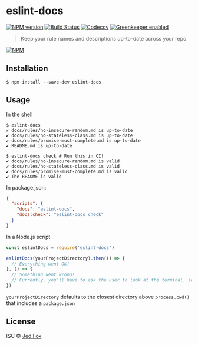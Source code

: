 # eslint-docs

[![NPM version](https://img.shields.io/npm/v/eslint-docs.svg?style=flat-square)](https://npmjs.org/package/eslint-docs)
[![Build Status](https://img.shields.io/travis/j-f1/eslint-docs/master.svg?style=flat-square)](https://travis-ci.org/j-f1/eslint-docs)
[![Codecov](https://img.shields.io/codecov/c/github/j-f1/eslint-docs.svg?style=flat-square)](https://codecov.io/gh/j-f1/eslint-docs)
[![Greenkeeper enabled](https://img.shields.io/badge/greenkeeper-enabled-00c775.svg?style=flat-square)](https://greenkeeper.io/)

> Keep your rule names and descriptions up-to-date across your repo

[![NPM](https://nodei.co/npm/eslint-docs.png?downloads=true&downloadRank=true&stars=true)](https://nodei.co/npm/eslint-docs/)

## Installation

```shellsession
$ npm install --save-dev eslint-docs
```

## Usage

In the shell

```shellsession
$ eslint-docs
✔ docs/rules/no-insecure-random.md is up-to-date
✔ docs/rules/no-stateless-class.md is up-to-date
✔ docs/rules/promise-must-complete.md is up-to-date
✔ README.md is up-to-date

$ eslint-docs check # Run this in CI!
✔ docs/rules/no-insecure-random.md is valid
✔ docs/rules/no-stateless-class.md is valid
✔ docs/rules/promise-must-complete.md is valid
✔ The README is valid
```

In package.json:

```json
{
  "scripts": {
    "docs": "eslint-docs",
    "docs:check": "eslint-docs check"
  }
}
```

In a Node.js script

```js
const eslintDocs = require('eslint-docs')

eslintDocs(yourProjectDirectory).then(() => {
  // Everything went OK!
}, () => {
  // Something went wrong!
  // Currently, you’ll have to ask the user to look at the terminal. sorry :(
})

```

`yourProjectDirectory` defaults to the closest directory above `process.cwd()`
that includes a `package.json`


## License

ISC © [Jed Fox](https://j-f1.github.io)
